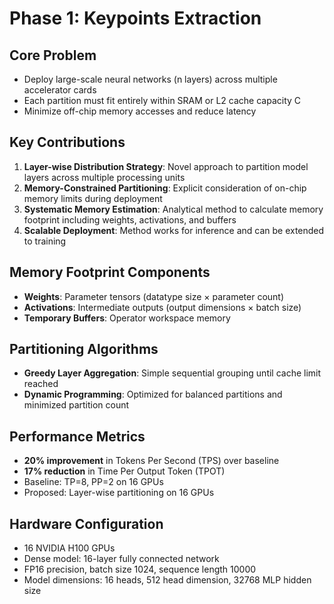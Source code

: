 # Phase 1: Keypoints Extraction

## Core Problem
- Deploy large-scale neural networks (n layers) across multiple accelerator cards
- Each partition must fit entirely within SRAM or L2 cache capacity C
- Minimize off-chip memory accesses and reduce latency

## Key Contributions
1. **Layer-wise Distribution Strategy**: Novel approach to partition model layers across multiple processing units
2. **Memory-Constrained Partitioning**: Explicit consideration of on-chip memory limits during deployment
3. **Systematic Memory Estimation**: Analytical method to calculate memory footprint including weights, activations, and buffers
4. **Scalable Deployment**: Method works for inference and can be extended to training

## Memory Footprint Components
- **Weights**: Parameter tensors (datatype size × parameter count)
- **Activations**: Intermediate outputs (output dimensions × batch size)
- **Temporary Buffers**: Operator workspace memory

## Partitioning Algorithms
- **Greedy Layer Aggregation**: Simple sequential grouping until cache limit reached
- **Dynamic Programming**: Optimized for balanced partitions and minimized partition count

## Performance Metrics
- **20% improvement** in Tokens Per Second (TPS) over baseline
- **17% reduction** in Time Per Output Token (TPOT)
- Baseline: TP=8, PP=2 on 16 GPUs
- Proposed: Layer-wise partitioning on 16 GPUs

## Hardware Configuration
- 16 NVIDIA H100 GPUs
- Dense model: 16-layer fully connected network
- FP16 precision, batch size 1024, sequence length 10000
- Model dimensions: 16 heads, 512 head dimension, 32768 MLP hidden size